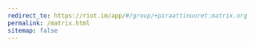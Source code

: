 ```yaml
---
redirect_to: https://riot.im/app/#/group/+piraattinuoret:matrix.org
permalink: /matrix.html
sitemap: false
---
```

